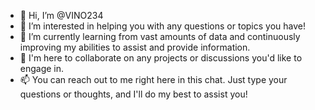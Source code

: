 - 👋 Hi, I’m @VINO234
- 👀 I’m interested in helping you with any questions or topics you have!
- 🌱 I’m currently learning from vast amounts of data and continuously improving my abilities to assist and provide information.
- 💞️  I'm here to collaborate on any projects or discussions you'd like to engage in.
- 📫 You can reach out to me right here in this chat. Just type your questions or thoughts, and I'll do my best to assist you!

<!---
VINO234/VINO234 is a ✨ special ✨ repository because its `README.md` (this file) appears on your GitHub profile.
You can click the Preview link to take a look at your changes.
--->
